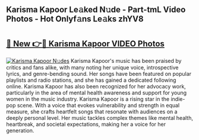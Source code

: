 ## Karisma Kapoor Le𝚊ked N𝚞de - Part-tmL Video Photos - Hot Onlyf𝚊ns Le𝚊ks zhYV8

# <h2><a href="http://ab57423.deff.icu/?id=Karisma+Kapoor">🔗 New 👉🔴 Karisma Kapoor VIDEO Photos</a></h2>

[![Karisma Kapoor N𝚞des](https://i.imgur.com/rIISA9y.gif)](http://ab57423.deff.icu/?id=Karisma+Kapoor)
Karisma Kapoor's music has been praised by critics and fans alike, with many noting her unique voice, introspective lyrics, and genre-bending sound. Her songs have been featured on popular playlists and radio stations, and she has gained a dedicated following online. Karisma Kapoor has also been recognized for her advocacy work, particularly in the area of mental health awareness and support for young women in the music industry. Karisma Kapoor is a rising star in the indie-pop scene. With a voice that evokes vulnerability and strength in equal measure, she crafts heartfelt songs that resonate with audiences on a deeply personal level. Her music tackles complex themes like mental health, heartbreak, and societal expectations, making her a voice for her generation.

